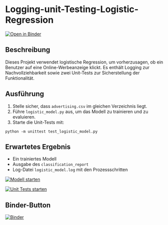 
# Logging-unit-Testing-Logistic-Regression

[![Open in Binder](https://mybinder.org/badge_logo.svg)](https://mybinder.org/v2/gh/Jam-Reut/Logging-unit-Testing-Logistic-Regression/HEAD?labpath=logistic-regression.ipynb)

## Beschreibung

Dieses Projekt verwendet logistische Regression, um vorherzusagen, ob ein Benutzer auf eine Online-Werbeanzeige klickt. Es enthält Logging zur Nachvollziehbarkeit sowie zwei Unit-Tests zur Sicherstellung der Funktionalität.

## Ausführung

1. Stelle sicher, dass `advertising.csv` im gleichen Verzeichnis liegt.
2. Führe `logistic_model.py` aus, um das Modell zu trainieren und zu evaluieren.
3. Starte die Unit-Tests mit:

```
python -m unittest test_logistic_model.py
```

## Erwartetes Ergebnis

- Ein trainiertes Modell
- Ausgabe des `classification_report`
- Log-Datei `logistic_model.log` mit den Prozessschritten

[![Modell starten](https://img.shields.io/badge/Run-Logistic%20Model-blue?logo=python)](https://mybinder.org/v2/gh/Jam-Reut/Logging-unit-Testing-Logistic-Regression/main?labpath=logistic_model.py)

[![Unit Tests starten](https://img.shields.io/badge/Run-Unit%20Tests-green?logo=pytest)](https://mybinder.org/v2/gh/Jam-Reut/Logging-unit-Testing-Logistic-Regression/main?labpath=test_logistic_model.py)


## Binder-Button
[![Binder](https://mybinder.org/badge_logo.svg)](https://mybinder.org/v2/gh/Jam-Reut/Logging-unit-Testing-Logistic-Regression/main?labpath=auto_start.ipynb)



